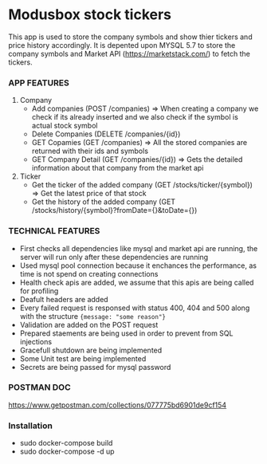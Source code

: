 # Modusbox stock tickers

This app is used to store the company symbols and show thier tickers and price history accordingly. It is depented upon MYSQL 5.7 to store the company symbols and Market API (https://marketstack.com/) to fetch the tickers. 

### APP FEATURES
1. Company
    - Add companies (POST /companies) => When creating a company we check if its already inserted and we also check if the symbol is actual stock symbol
    - Delete Companies (DELETE /companies/{id}) 
    - GET Copamies (GET /companies) => All the stored companies are returned with their ids and symbols
    - GET Company Detail (GET /companies/{id}) => Gets the detailed information about that company from the market api
2. Ticker
    - Get the ticker of the added company (GET /stocks/ticker/{symbol}) => Get the latest price of that stock 
    - Get the history of the added company (GET /stocks/history/{symbol}?fromDate={}&toDate={})

### TECHNICAL FEATURES
- First checks all dependencies like mysql and market api are running, the server will run only after these dependencies are  running
- Used mysql pool connection because it enchances the performance, as time is not spend on creating connections
- Health check apis are added, we assume that this apis are being called for profiling
- Deafult headers are added
- Every failed request is responsed with status 400, 404 and 500 along with the structure `{message: "some reason"}`
- Validation are added on the POST request
- Prepared staements are being used in order to prevent from SQL injections
- Gracefull shutdown are being implemented
- Some Unit test are being implemented 
- Secrets are being passed for mysql password

### POSTMAN DOC
https://www.getpostman.com/collections/077775bd6901de9cf154

### Installation
- sudo docker-compose build
- sudo docker-compose -d up







